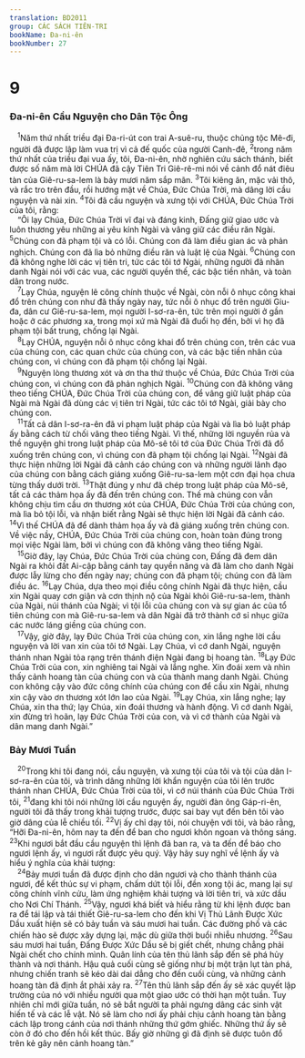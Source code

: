 ```yaml
---
translation: BD2011
group: CÁC SÁCH TIÊN-TRI
bookName: Đa-ni-ên 
bookNumber: 27
---
```


<div class="title"><h1>9</h1><h3>Ða-ni-ên Cầu Nguyện cho Dân Tộc Ông</h3></div>
<span class="verse da_9_1"> <sup>1</sup>Năm thứ nhất triều đại Ða-ri-út con trai A-suê-ru, thuộc chủng tộc Mê-đi, người đã được lập làm vua trị vì cả đế quốc của người Canh-đê, </span>
<span class="verse da_9_2"><sup>2</sup>trong năm thứ nhất của triều đại vua ấy, tôi, Ða-ni-ên, nhờ nghiên cứu sách thánh, biết được số năm mà lời CHÚA đã cậy Tiên Tri Giê-rê-mi nói về cảnh đổ nát điêu tàn của Giê-ru-sa-lem là bảy mươi năm sắp mãn. </span>
<span class="verse da_9_3"><sup>3</sup>Tôi kiêng ăn, mặc vải thô, và rắc tro trên đầu, rồi hướng mặt về Chúa, Ðức Chúa Trời, mà dâng lời cầu nguyện và nài xin. </span>
<span class="verse da_9_4"><sup>4</sup>Tôi đã cầu nguyện và xưng tội với CHÚA, Ðức Chúa Trời của tôi, rằng:<br/> “Ôi lạy Chúa, Ðức Chúa Trời vĩ đại và đáng kinh, Ðấng giữ giao ước và luôn thương yêu những ai yêu kính Ngài và vâng giữ các điều răn Ngài. </span>
<span class="verse da_9_5"><sup>5</sup>Chúng con đã phạm tội và có lỗi. Chúng con đã làm điều gian ác và phản nghịch. Chúng con đã lìa bỏ những điều răn và luật lệ của Ngài. </span>
<span class="verse da_9_6"><sup>6</sup>Chúng con đã không nghe lời các vị tiên tri, tức các tôi tớ Ngài, những người đã nhân danh Ngài nói với các vua, các người quyền thế, các bậc tiền nhân, và toàn dân trong nước.<br/></span>
<span class="verse da_9_7"> <sup>7</sup>Lạy Chúa, nguyện lẽ công chính thuộc về Ngài, còn nỗi ô nhục công khai đổ trên chúng con như đã thấy ngày nay, tức nỗi ô nhục đổ trên người Giu-đa, dân cư Giê-ru-sa-lem, mọi người I-sơ-ra-ên, tức trên mọi người ở gần hoặc ở các phương xa, trong mọi xứ mà Ngài đã đuổi họ đến, bởi vì họ đã phạm tội bất trung, chống lại Ngài.<br/></span>
<span class="verse da_9_8"> <sup>8</sup>Lạy CHÚA, nguyện nỗi ô nhục công khai đổ trên chúng con, trên các vua của chúng con, các quan chức của chúng con, và các bậc tiền nhân của chúng con, vì chúng con đã phạm tội chống lại Ngài.<br/></span>
<span class="verse da_9_9"> <sup>9</sup>Nguyện lòng thương xót và ơn tha thứ thuộc về Chúa, Ðức Chúa Trời của chúng con, vì chúng con đã phản nghịch Ngài. </span>
<span class="verse da_9_10"><sup>10</sup>Chúng con đã không vâng theo tiếng CHÚA, Ðức Chúa Trời của chúng con, để vâng giữ luật pháp của Ngài mà Ngài đã dùng các vị tiên tri Ngài, tức các tôi tớ Ngài, giải bày cho chúng con.<br/></span>
<span class="verse da_9_11"> <sup>11</sup>Tất cả dân I-sơ-ra-ên đã vi phạm luật pháp của Ngài và lìa bỏ luật pháp ấy bằng cách từ chối vâng theo tiếng Ngài. Vì thế, những lời nguyền rủa và thề nguyện ghi trong luật pháp của Mô-sê tôi tớ của Ðức Chúa Trời đã đổ xuống trên chúng con, vì chúng con đã phạm tội chống lại Ngài. </span>
<span class="verse da_9_12"><sup>12</sup>Ngài đã thực hiện những lời Ngài đã cảnh cáo chúng con và những người lãnh đạo của chúng con bằng cách giáng xuống Giê-ru-sa-lem một cơn đại họa chưa từng thấy dưới trời. </span>
<span class="verse da_9_13"><sup>13</sup>Thật đúng y như đã chép trong luật pháp của Mô-sê, tất cả các thảm họa ấy đã đến trên chúng con. Thế mà chúng con vẫn không chịu tìm cầu ơn thương xót của CHÚA, Ðức Chúa Trời của chúng con, mà lìa bỏ tội lỗi, và nhận biết rằng Ngài sẽ thực hiện lời Ngài đã cảnh cáo. </span>
<span class="verse da_9_14"><sup>14</sup>Vì thế CHÚA đã để dành thảm họa ấy và đã giáng xuống trên chúng con. Về việc nầy, CHÚA, Ðức Chúa Trời của chúng con, hoàn toàn đúng trong mọi việc Ngài làm, bởi vì chúng con đã không vâng theo tiếng Ngài.<br/></span>
<span class="verse da_9_15"> <sup>15</sup>Giờ đây, lạy Chúa, Ðức Chúa Trời của chúng con, Ðấng đã đem dân Ngài ra khỏi đất Ai-cập bằng cánh tay quyền năng và đã làm cho danh Ngài được lẫy lừng cho đến ngày nay; chúng con đã phạm tội; chúng con đã làm điều ác. </span>
<span class="verse da_9_16"><sup>16</sup>Lạy Chúa, dựa theo mọi điều công chính Ngài đã thực hiện, cầu xin Ngài quay cơn giận và cơn thịnh nộ của Ngài khỏi Giê-ru-sa-lem, thành của Ngài, núi thánh của Ngài; vì tội lỗi của chúng con và sự gian ác của tổ tiên chúng con mà Giê-ru-sa-lem và dân Ngài đã trở thành cớ sỉ nhục giữa các nước láng giềng của chúng con.<br/></span>
<span class="verse da_9_17"> <sup>17</sup>Vậy, giờ đây, lạy Ðức Chúa Trời của chúng con, xin lắng nghe lời cầu nguyện và lời van xin của tôi tớ Ngài. Lạy Chúa, vì cớ danh Ngài, nguyện thánh nhan Ngài tỏa rạng trên thánh điện Ngài đang bị hoang tàn. </span>
<span class="verse da_9_18"><sup>18</sup>Lạy Ðức Chúa Trời của con, xin nghiêng tai Ngài và lắng nghe. Xin đoái xem và nhìn thấy cảnh hoang tàn của chúng con và của thành mang danh Ngài. Chúng con không cậy vào đức công chính của chúng con để cầu xin Ngài, nhưng xin cậy vào ơn thương xót lớn lao của Ngài. </span>
<span class="verse da_9_19"><sup>19</sup>Lạy Chúa, xin lắng nghe; lạy Chúa, xin tha thứ; lạy Chúa, xin đoái thương và hành động. Vì cớ danh Ngài, xin đừng trì hoãn, lạy Ðức Chúa Trời của con, và vì cớ thành của Ngài và dân mang danh Ngài.”<br/></span>
<div class="title"><h3>Bảy Mươi Tuần</h3></div>
<span class="verse da_9_20"> <sup>20</sup>Trong khi tôi đang nói, cầu nguyện, và xưng tội của tôi và tội của dân I-sơ-ra-ên của tôi, và trình dâng những lời khẩn nguyện của tôi lên trước thánh nhan CHÚA, Ðức Chúa Trời của tôi, vì cớ núi thánh của Ðức Chúa Trời tôi, </span>
<span class="verse da_9_21"><sup>21</sup>đang khi tôi nói những lời cầu nguyện ấy, người đàn ông Gáp-ri-ên, người tôi đã thấy trong khải tượng trước, được sai bay vụt đến bên tôi vào giờ dâng của lễ chiều tối. </span>
<span class="verse da_9_22"><sup>22</sup>Vị ấy chỉ dạy tôi, nói chuyện với tôi, và bảo rằng, “Hỡi Ða-ni-ên, hôm nay ta đến để ban cho ngươi khôn ngoan và thông sáng. </span>
<span class="verse da_9_23"><sup>23</sup>Khi ngươi bắt đầu cầu nguyện thì lệnh đã ban ra, và ta đến để báo cho ngươi lệnh ấy, vì ngươi rất được yêu quý. Vậy hãy suy nghĩ về lệnh ấy và hiểu ý nghĩa của khải tượng:<br/></span>
<span class="verse da_9_24"> <sup>24</sup>Bảy mươi tuần đã được định cho dân ngươi và cho thành thánh của ngươi, để kết thúc sự vi phạm, chấm dứt tội lỗi, đền xong tội ác, mang lại sự công chính vĩnh cửu, làm ứng nghiệm khải tượng và lời tiên tri, và xức dầu cho Nơi Chí Thánh. </span>
<span class="verse da_9_25"><sup>25</sup>Vậy, ngươi khá biết và hiểu rằng từ khi lệnh được ban ra để tái lập và tái thiết Giê-ru-sa-lem cho đến khi Vị Thủ Lãnh Được Xức Dầu xuất hiện sẽ có bảy tuần và sáu mươi hai tuần. Các đường phố và các chiến hào sẽ được xây dựng lại, mặc dù giữa thời buổi nhiễu nhương. </span>
<span class="verse da_9_26"><sup>26</sup>Sau sáu mươi hai tuần, Đấng Được Xức Dầu sẽ bị giết chết, nhưng chẳng phải Ngài chết cho chính mình. Quân lính của tên thủ lãnh sắp đến sẽ phá hủy thành và nơi thánh. Hậu quả cuối cùng sẽ giống như bị một trận lụt tàn phá, nhưng chiến tranh sẽ kéo dài dai dẳng cho đến cuối cùng, và những cảnh hoang tàn đã định ắt phải xảy ra. </span>
<span class="verse da_9_27"><sup>27</sup>Tên thủ lãnh sắp đến ấy sẽ xác quyết lập trường của nó với nhiều người qua một giao ước có thời hạn một tuần. Tuy nhiên chỉ mới giữa tuần, nó sẽ bắt người ta phải ngưng dâng các sinh vật hiến tế và các lễ vật. Nó sẽ làm cho nơi ấy phải chịu cảnh hoang tàn bằng cách lập trong cánh của nơi thánh những thứ gớm ghiếc. Những thứ ấy sẽ còn ở đó cho đến hồi kết thúc. Bấy giờ những gì đã định sẽ được tuôn đổ trên kẻ gây nên cảnh hoang tàn.”<br/></span>

